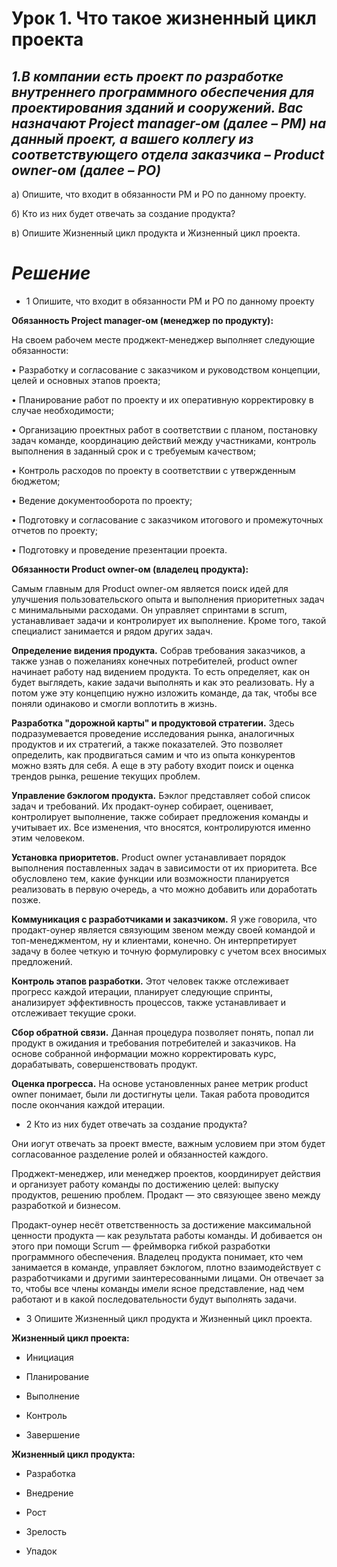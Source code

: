 # Урок 1. Что такое жизненный цикл проекта

## *1.В компании есть проект по разработке внутреннего программного обеспечения для проектирования зданий и сооружений. Вас назначают Project manager-ом (далее – PM) на данный проект, а вашего коллегу из соответствующего отдела заказчика – Product owner-ом (далее – PO)*

а) Опишите, что входит в обязанности PM и PO по данному проекту.

б) Кто из них будет отвечать за создание продукта?

в) Опишите Жизненный цикл продукта и Жизненный цикл проекта.

 
 
#  *Решение*
* 1 Опишите, что входит в обязанности PM и PO по данному проекту

**Обязанность Project manager-ом (менеджер по продукту):**

На своем рабочем месте проджект-менеджер выполняет следующие обязанности:

• Разработку и согласование с заказчиком и руководством концепции, целей и основных этапов проекта;

• Планирование работ по проекту и их оперативную корректировку в случае необходимости;

• Организацию проектных работ в соответствии с планом, постановку задач команде, координацию действий между участниками, контроль выполнения в заданный срок и с требуемым качеством;

• Контроль расходов по проекту в соответствии с утвержденным бюджетом;

• Ведение документооборота по проекту;

• Подготовку и согласование с заказчиком итогового и промежуточных отчетов по проекту;

• Подготовку и проведение презентации проекта.


**Обязанности Product owner-ом (владелец продукта):**

Самым главным для Product owner-ом является поиск идей для улучшения пользовательского опыта и выполнения приоритетных задач с минимальными расходами. Он управляет спринтами в scrum, устанавливает задачи и контролирует их выполнение. Кроме того, такой специалист занимается и рядом других задач.

**Определение видения продукта.** 
Собрав требования заказчиков, а также узнав о пожеланиях конечных потребителей, product owner начинает работу над видением продукта. То есть определяет, как он будет выглядеть, какие задачи выполнять и как это реализовать. Ну а потом уже эту концепцию нужно изложить команде, да так, чтобы все поняли одинаково и смогли воплотить в жизнь.

**Разработка "дорожной карты" и продуктовой стратегии.**
Здесь подразумевается проведение исследования рынка, аналогичных продуктов и их стратегий, а также показателей. Это позволяет определить, как продвигаться самим и что из опыта конкурентов можно взять для себя. А еще в эту работу входит поиск и оценка трендов рынка, решение текущих проблем.


**Управление бэклогом продукта.**
Бэклог представляет собой список задач и требований. Их продакт-оунер собирает, оценивает, контролирует выполнение, также собирает предложения команды и учитывает их. Все изменения, что вносятся, контролируются именно этим человеком.


**Установка приоритетов.**
Product owner устанавливает порядок выполнения поставленных задач в зависимости от их приоритета. Все обусловлено тем, какие функции или возможности планируется реализовать в первую очередь, а что можно добавить или доработать позже.


**Коммуникация с разработчиками и заказчиком.**
Я уже говорила, что продакт-оунер является связующим звеном между своей командой и топ-менеджментом, ну и клиентами, конечно. Он интерпретирует задачу в более четкую и точную формулировку с учетом всех вносимых предложений.


**Контроль этапов разработки.**
Этот человек также отслеживает прогресс каждой итерации, планирует следующие спринты, анализирует эффективность процессов, также устанавливает и отслеживает текущие сроки.


**Сбор обратной связи.**
Данная процедура позволяет понять, попал ли продукт в ожидания и требования потребителей и заказчиков. На основе собранной информации можно корректировать курс, дорабатывать, совершенствовать продукт.


**Оценка прогресса.**
На основе установленных ранее метрик product owner понимает, были ли достигнуты цели. Такая работа проводится после окончания каждой итерации. 

* 2 Кто из них будет отвечать за создание продукта?

Они иогут отвечать за проект вместе, важным условием при этом будет согласованное разделение ролей и обязанностей каждого.

Проджект-менеджер, или менеджер проектов, координирует действия и организует работу команды по достижению целей: выпуску продуктов, решению проблем. Продакт — это связующее звено между разработкой и бизнесом.

Продакт-оунер несёт ответственность за достижение максимальной ценности продукта — как результата работы команды. И добивается он этого при помощи Scrum — фреймворка гибкой разработки программного обеспечения. Владелец продукта понимает, кто чем занимается в команде, управляет бэклогом, плотно взаимодействует с разработчиками и другими заинтересованными лицами. Он отвечает за то, чтобы все члены команды имели ясное представление, над чем работают и в какой последовательности будут выполнять задачи.

* 3 Опишите Жизненный цикл продукта и Жизненный цикл проекта.

**Жизненный цикл проекта:**

* Инициация 

* Планирование 

* Выполнение 

* Контроль 

* Завершение 

**Жизненный цикл продукта:**

* Разработка

* Внедрение

* Рост

* Зрелость

* Упадок
